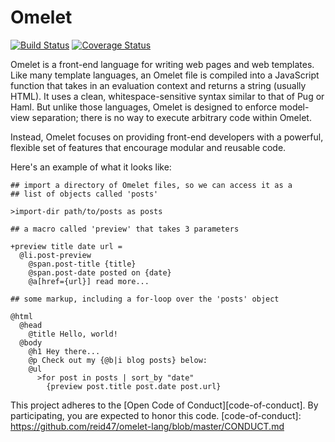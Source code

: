 # Omelet

[![Build Status](https://travis-ci.org/reid47/omelet.svg?branch=master)](https://travis-ci.org/reid47/omelet) [![Coverage Status](https://coveralls.io/repos/github/reid47/omelet/badge.svg?branch=master)](https://coveralls.io/github/reid47/omelet?branch=master)

Omelet is a front-end language for writing web pages and web templates. Like many template languages, an Omelet file is compiled into a JavaScript function that takes in an evaluation context and returns a string (usually HTML). It uses a clean, whitespace-sensitive syntax similar to that of Pug or Haml. But unlike those languages, Omelet is designed to enforce model-view separation; there is no way to execute arbitrary code within Omelet.

Instead, Omelet focuses on providing front-end developers with a powerful,
flexible set of features that encourage modular and reusable code.

Here's an example of what it looks like:

    ## import a directory of Omelet files, so we can access it as a
    ## list of objects called 'posts'

    >import-dir path/to/posts as posts

    ## a macro called 'preview' that takes 3 parameters

    +preview title date url =
      @li.post-preview
        @span.post-title {title}
        @span.post-date posted on {date}
        @a[href={url}] read more...

    ## some markup, including a for-loop over the 'posts' object

    @html
      @head
        @title Hello, world!
      @body
        @h1 Hey there...
        @p Check out my {@b|i blog posts} below:
        @ul
          >for post in posts | sort_by "date"
            {preview post.title post.date post.url}

This project adheres to the [Open Code of Conduct][code-of-conduct]. By participating, you are expected to honor this code.
[code-of-conduct]: https://github.com/reid47/omelet-lang/blob/master/CONDUCT.md

